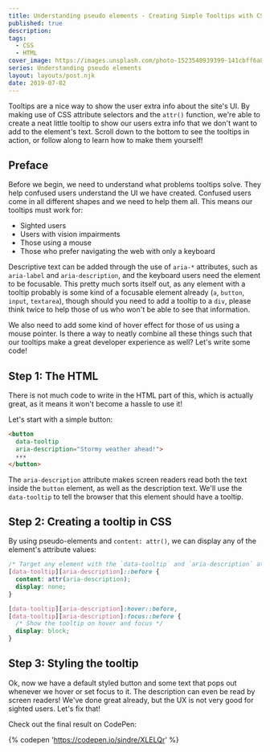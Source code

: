 ```yaml
---
title: Understanding pseudo elements - Creating Simple Tooltips with CSS and HTML
published: true
description: 
tags: 
  - CSS
  - HTML
cover_image: https://images.unsplash.com/photo-1523540939399-141cbff6a8d7?ixlib=rb-1.2.1&ixid=eyJhcHBfaWQiOjEyMDd9&auto=format&fit=crop&w=1950&q=80
series: Understanding pseudo elements
layout: layouts/post.njk
date: 2019-07-02
---
```


Tooltips are a nice way to show the user extra info about the site's UI. By making use of CSS attribute selectors and the `attr()` function, we're able to create a neat little tooltip to show our users extra info that we don't want to add to the element's text. Scroll down to the bottom to see the tooltips in action, or follow along to learn how to make them yourself!

## Preface

Before we begin, we need to understand what problems tooltips solve. They help confused users understand the UI we have created. Confused users come in all different shapes and we need to help them all. This means our tooltips must work for:

- Sighted users
- Users with vision impairments
- Those using a mouse
- Those who prefer navigating the web with only a keyboard

Descriptive text can be added through the use of `aria-*` attributes, such as `aria-label` and `aria-description`, and the keyboard users need the element to be focusable. This pretty much sorts itself out, as any element with a tooltip probably is some kind of a focusable element already (`a`, `button`, `input`, `textarea`), though should you need to add a tooltip to a `div`, please think twice to help those of us who won't be able to see that information.

We also need to add some kind of hover effect for those of us using a mouse pointer. Is there a way to neatly combine all these things such that our tooltips make a great developer experience as well? Let's write some code!

## Step 1: The HTML

There is not much code to write in the HTML part of this, which is actually great, as it means it won't become a hassle to use it!

Let's start with a simple button:

```html
<button
  data-tooltip
  aria-description="Stormy weather ahead!">
  ⚡⚡⚡
</button>
```

The `aria-description` attribute makes screen readers read both the text inside the `button` element, as well as the description text. We'll use the `data-tooltip` to tell the browser that this element should have a tooltip.

## Step 2: Creating a tooltip in CSS

By using pseudo-elements and `content: attr()`, we can display any of the element's attribute values:

```css
/* Target any element with the `data-tooltip` and `aria-description` attributes */
[data-tooltip][aria-description]::before {
  content: attr(aria-description);
  display: none;
}

[data-tooltip][aria-description]:hover::before,
[data-tooltip][aria-description]:focus::before {
  /* Show the tooltip on hover and focus */
  display: block;
}
```

## Step 3: Styling the tooltip

Ok, now we have a default styled button and some text that pops out whenever we hover or set focus to it. The description can even be read by screen readers! We've done great already, but the UX is not very good for sighted users. Let's fix that!

Check out the final result on CodePen:

{% codepen 'https://codepen.io/sindre/XLELQr' %}
